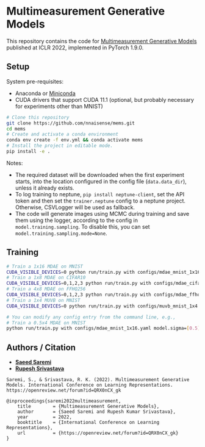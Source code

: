 # Multimeasurement Generative Models

This repository contains the code for [Multimeasurement Generative Models](https://openreview.net/forum?id=QRX0nCX_gk) published at ICLR 2022, implemented in PyTorch 1.9.0. 

## Setup

System pre-requisites: 
- Anaconda or [Miniconda](https://docs.conda.io/projects/continuumio-conda/en/latest/user-guide/install/index.html)
- CUDA drivers that support CUDA 11.1 (optional, but probably necessary for experiments other than MNIST)

```bash
# Clone this repository
git clone https://github.com/nnaisense/mems.git
cd mems
# Create and activate a conda environment
conda env create -f env.yml && conda activate mems
# Install the project in editable mode.
pip install -e .
```

Notes: 
- The required dataset will be downloaded when the first experiment starts, into the location configured in the config file (`data.data_dir`), unless it already exists.
- To log training to neptune, `pip install neptune-client`, set the API token and then set the `trainer.neptune` config to a neptune project. Otherwise, CSVLogger will be used as fallback.
- The code will generate images using MCMC during training and save them using the logger, according to the config in `model.training.sampling`. To disable this, you can set `model.training.sampling.mode=None`.

## Training

```bash
# Train a 1x16 MDAE on MNIST 
CUDA_VISIBLE_DEVICES=0 python run/train.py with configs/mdae_mnist_1x16.yaml -f
# Train a 1x8 MDAE on CIFAR10 
CUDA_VISIBLE_DEVICES=0,1,2,3 python run/train.py with configs/mdae_cifar10_1x8.yaml -f
# Train a 4x8 MDAE on FFHQ256
CUDA_VISIBLE_DEVICES=0,1,2,3 python run/train.py with configs/mdae_ffhq256_4x8.yaml -f
# Train a 1x4 MUVB on MNIST
CUDA_VISIBLE_DEVICES=0 python run/train.py with configs/muvb_mnist_1x4.yaml -f

# You can modify any config entry from the command line, e.g.,
# Train a 0.5x4 MDAE on MNIST 
python run/train.py with configs/mdae_mnist_1x16.yaml model.sigma=[0.5] model.M=[4] -f
```

## Authors / Citation
- [**Saeed Saremi**](saeed@nnaisense.com)
- [**Rupesh Srivastava**](rupesh@nnaisense.com)

```
Saremi, S., & Srivastava, R. K. (2022). Multimeasurement Generative Models. International Conference on Learning Representations. https://openreview.net/forum?id=QRX0nCX_gk 
```

```
@inproceedings{saremi2022multimeasurement,
	title        = {Multimeasurement Generative Models},
	author       = {Saeed Saremi and Rupesh Kumar Srivastava},
	year         = 2022,
	booktitle    = {International Conference on Learning Representations},
	url          = {https://openreview.net/forum?id=QRX0nCX_gk}
}
```
